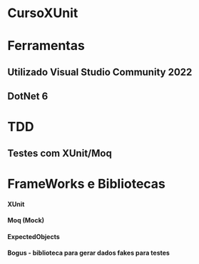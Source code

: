 # CursoXUnit
# Ferramentas 

## Utilizado Visual Studio Community 2022
## DotNet 6

# TDD 
## Testes com XUnit/Moq

# FrameWorks e Bibliotecas
#### XUnit
#### Moq (Mock)
#### ExpectedObjects
#### Bogus - biblioteca para gerar dados fakes para testes
